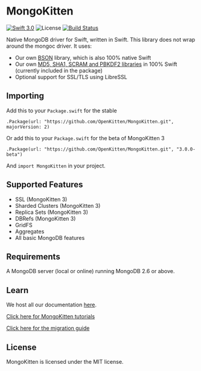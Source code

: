 # MongoKitten

[![Swift 3.0](https://img.shields.io/badge/swift-3.0-orange.svg)](https://swift.org)
![License](https://img.shields.io/github/license/openkitten/mongokitten.svg)
[![Build Status](https://api.travis-ci.org/OpenKitten/MongoKitten.svg?branch=mongokitten3)](https://travis-ci.org/OpenKitten/MongoKitten)

Native MongoDB driver for Swift, written in Swift. This library does not wrap around the mongoc driver. It uses:

- Our own [BSON](https://github.com/OpenKitten/BSON) library, which is also 100% native Swift
- Our own [MD5, SHA1, SCRAM and PBKDF2 libraries](https://github.com/OpenKitten/CryptoKitten) in 100% Swift (currently included in the package)
- Optional support for SSL/TLS using LibreSSL

## Importing

Add this to your `Package.swift` for the stable

`.Package(url: "https://github.com/OpenKitten/MongoKitten.git", majorVersion: 2)`

Or add this to your `Package.swift` for the beta of MongoKitten 3

`.Package(url: "https://github.com/OpenKitten/MongoKitten.git", "3.0.0-beta")`

And `import MongoKitten` in your project.

## Supported Features

- SSL (MongoKitten 3)
- Sharded Clusters (MongoKitten 3)
- Replica Sets (MongoKitten 3)
- DBRefs (MongoKitten 3)
- GridFS
- Aggregates
- All basic MongoDB features

## Requirements

A MongoDB server (local or online) running MongoDB 2.6 or above.

## Learn

We host all our documentation [here](https://github.com/OpenKitten/Documentation/blob/master/README.md).

[Click here for MongoKitten tutorials](https://github.com/OpenKitten/Documentation/blob/master/MongoKitten/Tutorials/README.md)

[Click here for the migration guide](https://github.com/OpenKitten/Documentation/blob/master/MongoKitten/Migration/MK3.md)

## License

MongoKitten is licensed under the MIT license.
